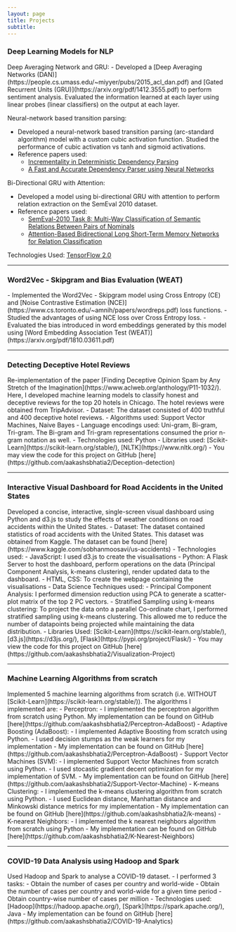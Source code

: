```yaml
---
layout: page
title: Projects
subtitle: 
---
```


<head>
    <!-- Global site tag (gtag.js) - Google Analytics -->
<script async src="https://www.googletagmanager.com/gtag/js?id=UA-175479624-1"></script>
<script>
  window.dataLayer = window.dataLayer || [];
  function gtag(){dataLayer.push(arguments);}
  gtag('js', new Date());

  gtag('config', 'UA-175479624-1');
</script>
</head>
<h3>Deep Learning Models for NLP</h3>
Deep Averaging Network and GRU:
- Developed a [Deep Averaging Networks (DAN)](https://people.cs.umass.edu/~miyyer/pubs/2015_acl_dan.pdf) and [Gated Recurrent Units (GRU)](https://arxiv.org/pdf/1412.3555.pdf) to perform sentiment analysis. Evaluated the information learned at each layer using linear probes (linear classifiers) on the output at each layer.

Neural-network based transition parsing:
- Developed a neural-network based transition parsing (arc-standard algorithm) model with a custom cubic activation function. Studied the performance of cubic activation vs tanh and sigmoid activations.
- Reference papers used:
    - [Incrementality in Deterministic Dependency Parsing](https://citeseerx.ist.psu.edu/viewdoc/download?doi=10.1.1.63.5472&rep=rep1&type=pdf) 
    - [A Fast and Accurate Dependency Parser using Neural Networks](https://nlp.stanford.edu/pubs/emnlp2014-depparser.pdf)

Bi-Directional GRU with Attention:
- Developed a model using bi-directional GRU with attention to perform relation extraction on the SemEval 2010 dataset.
- Reference papers used:
    - [SemEval-2010 Task 8: Multi-Way Classification of Semantic Relations Between Pairs of Nominals](https://www.aclweb.org/anthology/S10-1006.pdf)
    - [Attention-Based Bidirectional Long Short-Term Memory Networks for Relation Classification](https://www.aclweb.org/anthology/P16-2034.pdf)

Technologies Used: [TensorFlow 2.0](https://www.tensorflow.org/)
<hr />

<h3>Word2Vec - Skipgram and Bias Evaluation (WEAT)</h3>
- Implemented the Word2Vec - Skipgram model using Cross Entropy (CE) and [Noise Contrastive Estimation (NCE)](https://www.cs.toronto.edu/~amnih/papers/wordreps.pdf) loss functions. 
- Studied the advantages of using NCE loss over Cross Entropy loss.
- Evaluated the bias introduced in word embeddings generated by this model using [Word Embedding Association Test (WEAT)] (https://arxiv.org/pdf/1810.03611.pdf)

<hr />

<h3>Detecting Deceptive Hotel Reviews</h3>
Re-implementation of the paper [Finding Deceptive Opinion Spam by Any Stretch of the Imagination](https://www.aclweb.org/anthology/P11-1032/). Here, I developed machine learning models to classify honest and deceptive reviews for the top 20 hotels in Chicago. The hotel reviews were obtained from TripAdvisor.
- Dataset: The dataset consisted of 400 truthful and 400 deceptive hotel reviews.
- Algorithms used: Support Vector Machines, Naive Bayes
- Language encodings used: Uni-gram, Bi-gram, Tri-gram. The Bi-gram and Tri-gram representations consumed the prior n-gram notation as well.
- Technologies used: Python
- Libraries used: [Scikit-Learn](https://scikit-learn.org/stable/), [NLTK](https://www.nltk.org/)
- You may view the code for this project on GitHub [here](https://github.com/aakashsbhatia2/Deception-detection)

<hr /> 

<h3>Interactive Visual Dashboard for Road Accidents in the United States</h3>
Developed a concise, interactive, single-screen visual dashboard using Python and d3.js to study the effects of weather conditions on road accidents within the United States.
- Dataset: The dataset contained statistics of road accidents with the United States. This dataset was obtained from Kaggle. The dataset can be found [here](https://www.kaggle.com/sobhanmoosavi/us-accidents)
- Technologies used:
    - JavaScript: I used d3.js to create the visualisations
    - Python: A Flask Server to host the dashboard, perform operations on the data (Principal Component Analysis, k-means clustering), render updated data to the dashboard.
    - HTML, CSS: To create the webpage containing the visualisations
- Data Science Techniques used: 
    - Principal Component Analysis: I performed dimension reduction using PCA to generate a scatter-plot matrix of the top 2 PC vectors.
    - Stratified Sampling using k-means clustering: To project the data onto a parallel Co-ordinate chart, I performed stratified sampling using k-means clustering. This allowed me to reduce the number of datapoints being projected while maintaining the data distribution.
- Libraries Used: [Scikit-Learn](https://scikit-learn.org/stable/), [d3.js](https://d3js.org/), [Flask](https://pypi.org/project/Flask/)
- You may view the code for this project on GitHub [here](https://github.com/aakashsbhatia2/Visualization-Project)

<hr /> 

<h3>Machine Learning Algorithms from scratch </h3>
Implemented 5 machine learning algorithms from scratch (i.e. WITHOUT [Scikit-Learn](https://scikit-learn.org/stable/)). The algorithms I implemented are:
- Perceptron:
    - I implemented the perceptron algorithm from scratch using Python. My implementation can be found on GitHub [here](https://github.com/aakashsbhatia2/Perceptron-AdaBoost)
- Adaptive Boosting (AdaBoost):
    - I implemented Adaptive Boosting from scratch using Python. 
    - I used decision stumps as the weak learners for my implementation
    - My implementation can be found on GitHub [here](https://github.com/aakashsbhatia2/Perceptron-AdaBoost)
- Support Vector Machines (SVM):
    - I implemented Support Vector Machines from scratch using Python.
    - I used stocastic gradient decent optimization for my implementation of SVM.
    - My implementation can be found on GitHub [here](https://github.com/aakashsbhatia2/Support-Vector-Machine)
- K-means Clustering:
    - I implemented the k-means clustering algorithm from scratch using Python.
    - I used Euclidean distance, Manhattan distance and Minkowski distance metrics for my implementation
    - My implementation can be found on GitHub [here](https://github.com/aakashsbhatia2/k-means)
- K-nearest Neighbors:
    - I implemented the k nearest neighbors algorithm from scratch using Python 
    - My implementation can be found on GitHub [here](https://github.com/aakashsbhatia2/K-Nearest-Neighbors)


<hr /> 

<h3>COVID-19 Data Analysis using Hadoop and Spark</h3>
Used Hadoop and Spark to analyse a COVID-19 dataset. 
- I performed 3 tasks:
    - Obtain the number of cases per country and world-wide
    - Obtain the number of cases per country and world-wide for a given time period
    - Obtain country-wise number of cases per million
- Technologies used: [Hadoop](https://hadoop.apache.org/), [Spark](https://spark.apache.org/), Java
- My implementation can be found on GitHub [here](https://github.com/aakashsbhatia2/COVID-19-Analytics)